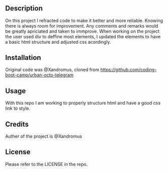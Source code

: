 # <Refracter-comments-wanted>

## Description

On this project I refracted code to make it better and more reliable. Knowing there is always room for improvement. Any comments and remarks would be greatly apriciated and taken to immprove.
When working on the project the user used div to deffine most elements, I updated the elements to have a basic html structure and adjusted css acordingly.

## Installation

Original code was @Xandromus, cloned from https://github.com/coding-boot-camp/urban-octo-telegram

## Usage

With this repo I am working to properly structure html and have a good css link to style. 

## Credits

Auther of the project is @Xandromus

## License

Please refer to the LICENSE in the repo.
